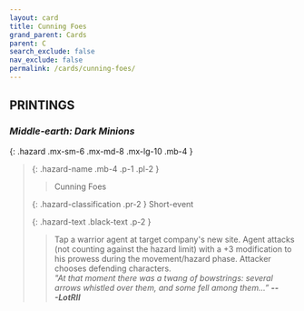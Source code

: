 ```yaml
---
layout: card
title: Cunning Foes
grand_parent: Cards
parent: C
search_exclude: false
nav_exclude: false
permalink: /cards/cunning-foes/
---
```


## PRINTINGS


### _Middle-earth: Dark Minions_

{: .hazard .mx-sm-6 .mx-md-8 .mx-lg-10 .mb-4 }
> {: .hazard-name .mb-4 .p-1 .pl-2 }
> > <div class="hazard-mp"></div>
> > <div class="card-name">Cunning Foes</div>
>
> {: .hazard-classification .pr-2 }
> Short-event
>
> {: .hazard-text .black-text .p-2 }
> > Tap a warrior agent at target company's new site. Agent attacks (not counting against the hazard limit) with a +3 modification to his prowess during the movement/hazard phase. Attacker chooses defending characters. <br>_"At that moment there was a twang of bowstrings: several arrows whistled over them, and some fell among them...”_ ***---&#65279;LotRII*** 
>
